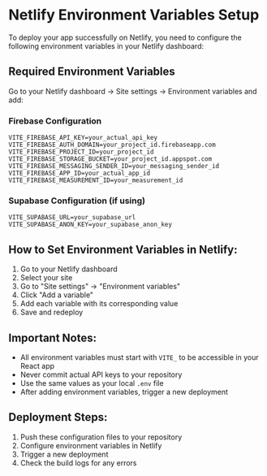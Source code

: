 # Netlify Environment Variables Setup

To deploy your app successfully on Netlify, you need to configure the following environment variables in your Netlify dashboard:

## Required Environment Variables

Go to your Netlify dashboard → Site settings → Environment variables and add:

### Firebase Configuration
```
VITE_FIREBASE_API_KEY=your_actual_api_key
VITE_FIREBASE_AUTH_DOMAIN=your_project_id.firebaseapp.com
VITE_FIREBASE_PROJECT_ID=your_project_id
VITE_FIREBASE_STORAGE_BUCKET=your_project_id.appspot.com
VITE_FIREBASE_MESSAGING_SENDER_ID=your_messaging_sender_id
VITE_FIREBASE_APP_ID=your_actual_app_id
VITE_FIREBASE_MEASUREMENT_ID=your_measurement_id
```

### Supabase Configuration (if using)
```
VITE_SUPABASE_URL=your_supabase_url
VITE_SUPABASE_ANON_KEY=your_supabase_anon_key
```

## How to Set Environment Variables in Netlify:

1. Go to your Netlify dashboard
2. Select your site
3. Go to "Site settings" → "Environment variables"
4. Click "Add a variable"
5. Add each variable with its corresponding value
6. Save and redeploy

## Important Notes:

- All environment variables must start with `VITE_` to be accessible in your React app
- Never commit actual API keys to your repository
- Use the same values as your local `.env` file
- After adding environment variables, trigger a new deployment

## Deployment Steps:

1. Push these configuration files to your repository
2. Configure environment variables in Netlify
3. Trigger a new deployment
4. Check the build logs for any errors
